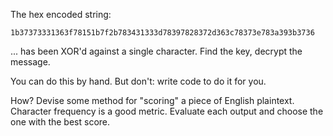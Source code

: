  The hex encoded string:

`1b37373331363f78151b7f2b783431333d78397828372d363c78373e783a393b3736`

... has been XOR'd against a single character. Find the key, decrypt the message.

You can do this by hand. But don't: write code to do it for you.

How? Devise some method for "scoring" a piece of English plaintext. Character frequency is a good metric. Evaluate each output and choose the one with the best score. 

